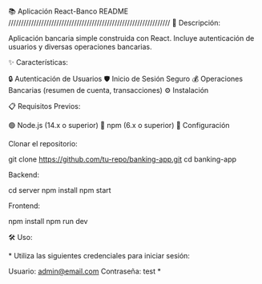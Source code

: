 📚 Aplicación React-Banco README
////////////////////////////////////////////////////////////////
📖 Descripción:

Aplicación bancaria simple construida con React. Incluye autenticación de usuarios y diversas operaciones bancarias.

✨ Características:

🔒 Autenticación de Usuarios
🛡️ Inicio de Sesión Seguro
💰 Operaciones Bancarias (resumen de cuenta, transacciones)
⚙️ Instalación

📋 Requisitos Previos:

🟢 Node.js (14.x o superior)
🔵 npm (6.x o superior)
🚀 Configuración

Clonar el repositorio:

git clone https://github.com/tu-repo/banking-app.git
cd banking-app

Backend:

cd server
npm install
npm start

Frontend:

npm install
npm run dev

🛠️ Uso:

\* Utiliza las siguientes credenciales para iniciar sesión:

Usuario: admin@email.com
Contraseña: test \*
